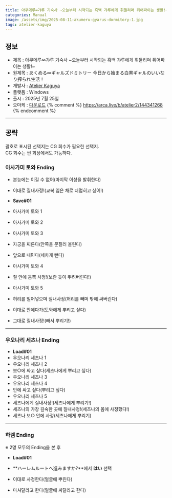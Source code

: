 ```yaml
---
title: 아쿠메루∞갸루 기숙사 ~오늘부터 시작되는 흑백 갸루에게 휘둘리며 쥐어짜이는 생활!~ 공략
categories: Manual
image: /assets/img/2025-08-11-akumeru-gyarus-dormitory-1.jpg
tags: atelier-kaguya
---
```


## 정보

* 제목 : 아쿠메루∞갸루 기숙사 ~오늘부터 시작되는 흑백 갸루에게 휘둘리며 쥐어짜이는 생활!~
* 원제목 : あくめる∞ギャルズドミトリー 今日から始まる白黒ギャルのいいなり搾られ生活！
* 개발사 : [Atelier Kaguya](/tags/atelier-kaguya)
* 플랫폼 : Windows
* 출시 : 2025년 7월 25일
* 오마케 : [다운로드](/assets/omake/akumeru-gyarus-dormitory.zip)
{% comment %}
https://arca.live/b/atelier2/144341268
{% endcomment %}

---

## 공략

괄호로 표시된 선택지는 CG 회수가 필요한 선택지.  
CG 회수는 씬 회상에서도 가능하다.  

### 아사가미 토와 Ending

* 본능에는 이길 수 없어(마지막 이성을 발휘한다)
* 이대로 질내사정!(교복 입은 채로 더럽히고 싶어!)

* **Save#01**
* 아사가미 토와 1
* 아사가미 토와 2
* 아사가미 토와 3
* 자궁을 찌른다(안쪽을 문질러 올린다)
* 앞으로 내민다(세차게 뺀다)
* 아사가미 토와 4
* 질 안에 듬뿍 사정!(보란 듯이 뿌려버린다!)
* 아사가미 토와 5
* 허리를 밀어넣으며 질내사정(허리를 빼며 밖에 싸버린다)
* 이대로 안에다가(토와에게 뿌리고 싶다)
* 그대로 질내사정!(빼서 뿌리기!)

---

### 우오나리 세츠나 Ending

* **Load#01**
* 우오나리 세츠나 1
* 우오나리 세츠나 2
* 보○에 싸고 싶다(세츠나에게 뿌리고 싶다)
* 우오나리 세츠나 3
* 우오나리 세츠나 4
* 안에 싸고 싶다(뿌리고 싶다)
* 우오나리 세츠나 5
* 세츠나에게 질내사정!(세츠나에게 뿌리기!)
* 세츠나의 가장 깊숙한 곳에 질내사정!(세츠나의 몸에 사정했다!)
* 세츠나 보○ 안에 사정(세츠나에게 뿌리기)

---

### 하렘 Ending

※ 2명 모두의 Ending을 본 후  

* **Load#01**
* **ハーレムルートへ進みますか?**에서 **はい** 선택

* 이대로 사정한다(얼굴에 뿌린다)
* 마셔달라고 한다(얼굴에 싸달라고 한다)
